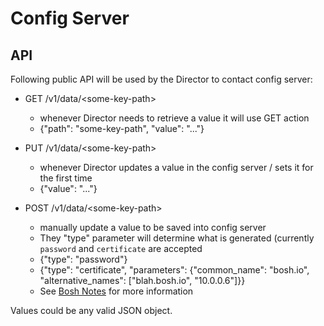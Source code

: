 # Config Server


## API

Following public API will be used by the Director to contact config server:

- GET /v1/data/&lt;some-key-path>
  - whenever Director needs to retrieve a value it will use GET action
  - {"path": "some-key-path", "value": "..."}

- PUT /v1/data/&lt;some-key-path>
  - whenever Director updates a value in the config server / sets it for the first time
  - {"value": "..."}

- POST /v1/data/&lt;some-key-path>
  - manually update a value to be saved into config server
  - They "type" parameter will determine what is generated (currently `password` and `certificate` are accepted
  - {"type": "password"}
  - {"type": "certificate", "parameters": {"common_name": "bosh.io", "alternative_names": ["blah.bosh.io", "10.0.0.6"]}}
  - See [Bosh Notes](https://github.com/cloudfoundry/bosh-notes/blob/master/config-server.md) for more information

Values could be any valid JSON object.
